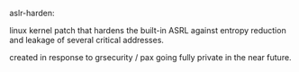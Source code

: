 aslr-harden:

linux kernel patch that hardens the built-in ASRL against
entropy reduction and leakage of several critical addresses.

created in response to grsecurity / pax going fully private in the near future.